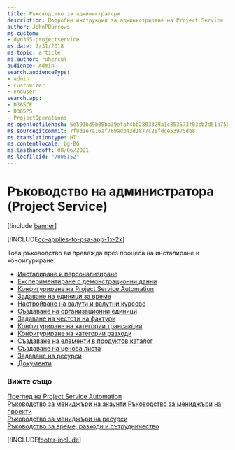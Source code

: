```yaml
---
title: Ръководство за администратори
description: Подробни инструкции за администриране на Project Service
author: JohnPBurrows
ms.custom:
- dyn365-projectservice
ms.date: 7/31/2018
ms.topic: article
ms.author: ruhercul
audience: Admin
search.audienceType:
- admin
- customizer
- enduser
search.app:
- D365CE
- D365PS
- ProjectOperations
ms.openlocfilehash: 6e591bd9b00bb39efaf4bb2893329a1c853573f03cb2d51a7564e3a8fc8efa56
ms.sourcegitcommit: 7f8d1e7a16af769adb43d1877c28fdce53975db8
ms.translationtype: HT
ms.contentlocale: bg-BG
ms.lasthandoff: 08/06/2021
ms.locfileid: "7005152"
---
```

# <a name="administrator-guide-project-service"></a>Ръководство на администратора (Project Service)

[!include [banner](../includes/psa-now-project-operations.md)]

[!INCLUDE[cc-applies-to-psa-app-1x-2x](../includes/cc-applies-to-psa-app-1x-2x.md)]

Това ръководство ви превежда през процеса на инсталиране и конфигуриране:  
  
- [Инсталиране и персонализиране](install-customize.md)
- [Експериментиране с демонстрационни данни](use-demo-data.md)
- [Конфигуриране на Project Service Automation](configure.md)
- [Задаване на единици за време](set-up-time-units.md)
- [Настройване на валути и валутни курсове](set-up-currencies-exchange-rates.md)
- [Създаване на организационни единици](create-organizational-units.md)
- [Задаване на честоти на фактури](set-up-invoice-frequencies.md)
- [Конфигуриране на категории трансакции](configure-transaction-categories.md)
- [Конфигуриране на категории разходи](configure-expense-categories.md)
- [Създаване на елементи в продуктов каталог](create-product-catalog-items.md)
- [Създаване на ценова листа](create-price-list.md)
- [Задаване на ресурси](set-up-resources.md)
- [Документи](white-papers.md)
  
### <a name="see-also"></a>Вижте също  
 [Преглед на Project Service Automation](../psa/overview.md)    
 [Ръководство за мениджъри на акаунти](../psa/account-manager-guide.md) [Ръководство за мениджъри на проекти](../psa/project-manager-guide.md)   
 [Ръководство за мениджъри на ресурси](../psa/resource-manager-guide.md)   
 [Ръководство за време, разходи и сътрудничество](../psa/time-expense-collaboration-guide.md)


[!INCLUDE[footer-include](../includes/footer-banner.md)]